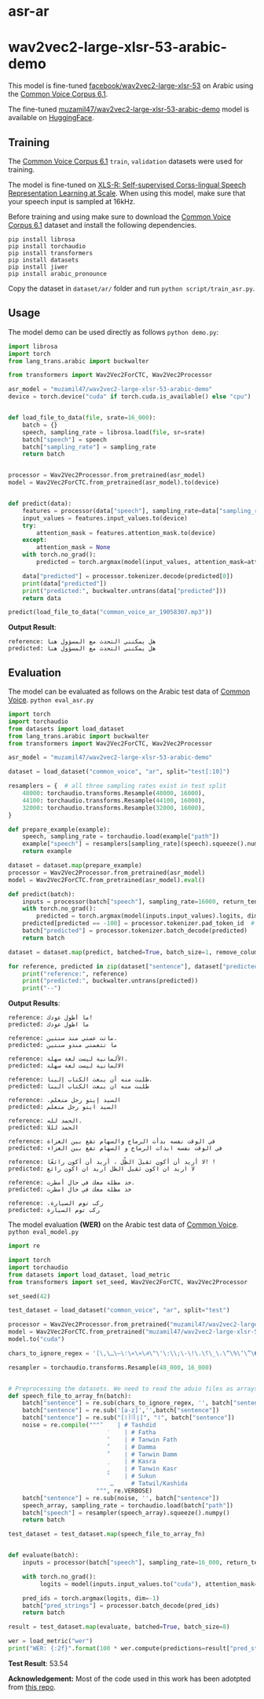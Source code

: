 # asr-ar

# wav2vec2-large-xlsr-53-arabic-demo

This model is fine-tuned [facebook/wav2vec2-large-xlsr-53](https://huggingface.co/facebook/wav2vec2-large-xlsr-53) on Arabic using the [Common Voice Corpus 6.1](https://commonvoice.mozilla.org/en/datasets).

The fine-tuned [muzamil47/wav2vec2-large-xlsr-53-arabic-demo](https://huggingface.co/muzamil47/wav2vec2-large-xlsr-53-arabic-demo) model is available on [HuggingFace](https://huggingface.co/).

## Training

The [Common Voice Corpus 6.1](https://commonvoice.mozilla.org/en/datasets) `train`, `validation` datasets were used for training.

The model is fine-tuned on [XLS-R: Self-supervised Corss-lingual Speech Representation Learning at Scale](https://arxiv.org/pdf/2111.09296.pdf). 
When using this model, make sure that your speech input is sampled at 16kHz.

Before training and using make sure to download the [Common Voice Corpus 6.1](https://commonvoice.mozilla.org/en/datasets) dataset and install the following dependencies.

```shell
pip install librosa
pip install torchaudio
pip install transformers
pip install datasets
pip install jiwer
pip install arabic_pronounce
```

Copy the dataset in `dataset/ar/` folder and run `python script/train_asr.py`. 

## Usage

The model demo can be used directly as follows `python demo.py`:

```python
import librosa
import torch
from lang_trans.arabic import buckwalter

from transformers import Wav2Vec2ForCTC, Wav2Vec2Processor

asr_model = "muzamil47/wav2vec2-large-xlsr-53-arabic-demo"
device = torch.device("cuda" if torch.cuda.is_available() else "cpu")


def load_file_to_data(file, srate=16_000):
    batch = {}
    speech, sampling_rate = librosa.load(file, sr=srate)
    batch["speech"] = speech
    batch["sampling_rate"] = sampling_rate
    return batch


processor = Wav2Vec2Processor.from_pretrained(asr_model)
model = Wav2Vec2ForCTC.from_pretrained(asr_model).to(device)


def predict(data):
    features = processor(data["speech"], sampling_rate=data["sampling_rate"], return_tensors="pt", padding=True)
    input_values = features.input_values.to(device)
    try:
        attention_mask = features.attention_mask.to(device)
    except:
        attention_mask = None
    with torch.no_grad():
        predicted = torch.argmax(model(input_values, attention_mask=attention_mask).logits, dim=-1)

    data["predicted"] = processor.tokenizer.decode(predicted[0])
    print(data["predicted"])
    print("predicted:", buckwalter.untrans(data["predicted"]))
    return data

predict(load_file_to_data("common_voice_ar_19058307.mp3"))
```
**Output Result**:
```shell
reference: هل يمكنني التحدث مع المسؤول هنا
predicted: هل يمكنني التحدث مع المسؤول هنا
```

## Evaluation

The model can be evaluated as follows on the Arabic test data of [Common Voice](https://huggingface.co/datasets/common_voice). `python eval_asr.py`

```python
import torch
import torchaudio
from datasets import load_dataset
from lang_trans.arabic import buckwalter
from transformers import Wav2Vec2ForCTC, Wav2Vec2Processor

asr_model = "muzamil47/wav2vec2-large-xlsr-53-arabic-demo"

dataset = load_dataset("common_voice", "ar", split="test[:10]")

resamplers = {  # all three sampling rates exist in test split
    48000: torchaudio.transforms.Resample(48000, 16000),
    44100: torchaudio.transforms.Resample(44100, 16000),
    32000: torchaudio.transforms.Resample(32000, 16000),
}

def prepare_example(example):
    speech, sampling_rate = torchaudio.load(example["path"])
    example["speech"] = resamplers[sampling_rate](speech).squeeze().numpy()
    return example

dataset = dataset.map(prepare_example)
processor = Wav2Vec2Processor.from_pretrained(asr_model)
model = Wav2Vec2ForCTC.from_pretrained(asr_model).eval()

def predict(batch):
    inputs = processor(batch["speech"], sampling_rate=16000, return_tensors="pt", padding=True)
    with torch.no_grad():
        predicted = torch.argmax(model(inputs.input_values).logits, dim=-1)
    predicted[predicted == -100] = processor.tokenizer.pad_token_id  # see fine-tuning script
    batch["predicted"] = processor.tokenizer.batch_decode(predicted)
    return batch

dataset = dataset.map(predict, batched=True, batch_size=1, remove_columns=["speech"])

for reference, predicted in zip(dataset["sentence"], dataset["predicted"]):
    print("reference:", reference)
    print("predicted:", buckwalter.untrans(predicted))
    print("--")

```
**Output Results**:
```shell
reference: ما أطول عودك!
predicted: ما اطول عودك

reference: ماتت عمتي منذ سنتين.
predicted: ما تتعمتي منذو سنتين

reference: الألمانية ليست لغة سهلة.
predicted: الالمانية ليست لغة سهلة

reference: طلبت منه أن يبعث الكتاب إلينا.
predicted: طلبت منه ان يبعث الكتاب الينا

reference: .السيد إيتو رجل متعلم
predicted: السيد ايتو رجل متعلم

reference: الحمد لله.
predicted: الحمذ لللا

reference: في الوقت نفسه بدأت الرماح والسهام تقع بين الغزاة
predicted: في الوقت نفسه ابدات الرماح و السهام تقع بين الغزاء

reference: لا أريد أن أكون ثقيلَ الظِّل ، أريد أن أكون رائعًا! !
predicted: لا اريد ان اكون ثقيل الظل اريد ان اكون رائع

reference: خذ مظلة معك في حال أمطرت.
predicted: خذ مظلة معك في حال امطرت

reference: .ركب توم السيارة
predicted: ركب توم السيارة
```

The model evaluation **(WER)** on the Arabic test data of [Common Voice](https://huggingface.co/datasets/common_voice). `python eval_model.py`

```python
import re

import torch
import torchaudio
from datasets import load_dataset, load_metric
from transformers import set_seed, Wav2Vec2ForCTC, Wav2Vec2Processor

set_seed(42)

test_dataset = load_dataset("common_voice", "ar", split="test")

processor = Wav2Vec2Processor.from_pretrained("muzamil47/wav2vec2-large-xlsr-53-arabic-demo")
model = Wav2Vec2ForCTC.from_pretrained("muzamil47/wav2vec2-large-xlsr-53-arabic-demo")
model.to("cuda")

chars_to_ignore_regex = '[\,\؟\.\!\-\;\\:\'\"\☭\«\»\؛\—\ـ\_\،\“\%\‘\”\�]'

resampler = torchaudio.transforms.Resample(48_000, 16_000)


# Preprocessing the datasets. We need to read the aduio files as arrays
def speech_file_to_array_fn(batch):
    batch["sentence"] = re.sub(chars_to_ignore_regex, '', batch["sentence"]).lower()
    batch["sentence"] = re.sub('[a-z]','',batch["sentence"])
    batch["sentence"] = re.sub("[إأٱآا]", "ا", batch["sentence"])
    noise = re.compile(""" ّ    | # Tashdid
                             َ    | # Fatha
                             ً    | # Tanwin Fath
                             ُ    | # Damma
                             ٌ    | # Tanwin Damm
                             ِ    | # Kasra
                             ٍ    | # Tanwin Kasr
                             ْ    | # Sukun
                             ـ     # Tatwil/Kashida
                         """, re.VERBOSE)
    batch["sentence"] = re.sub(noise, '', batch["sentence"])
    speech_array, sampling_rate = torchaudio.load(batch["path"])
    batch["speech"] = resampler(speech_array).squeeze().numpy()
    return batch

test_dataset = test_dataset.map(speech_file_to_array_fn)


def evaluate(batch):
    inputs = processor(batch["speech"], sampling_rate=16_000, return_tensors="pt", padding=True)

    with torch.no_grad():
         logits = model(inputs.input_values.to("cuda"), attention_mask=inputs.attention_mask.to("cuda")).logits

    pred_ids = torch.argmax(logits, dim=-1)
    batch["pred_strings"] = processor.batch_decode(pred_ids)
    return batch

result = test_dataset.map(evaluate, batched=True, batch_size=8)

wer = load_metric("wer")
print("WER: {:2f}".format(100 * wer.compute(predictions=result["pred_strings"], references=result["sentence"])))

```

**Test Result**: 53.54

<b>Acknowledgement:</b> Most of the code used in this work has been adotpted from [this repo](https://github.com/anashas/Fine-Tuning-of-XLSR-Wav2Vec2-on-Arabic).
